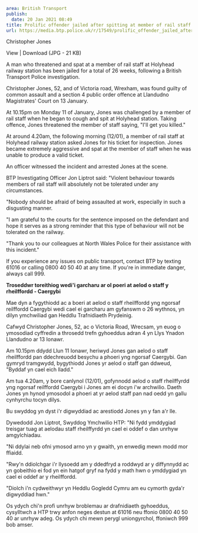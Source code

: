 ```yaml
area: British Transport
publish:
  date: 20 Jan 2021 08:49
title: Prolific offender jailed after spitting at member of rail staff - Holyhead
url: https://media.btp.police.uk/r/17549/prolific_offender_jailed_after_spitting_at_member
```

Christopher Jones

View | Download (JPG - 21 KB)

A man who threatened and spat at a member of rail staff at Holyhead railway station has been jailed for a total of 26 weeks, following a British Transport Police investigation.

Christopher Jones, 52, and of Victoria road, Wrexham, was found guilty of common assault and a section 4 public order offence at Llandudno Magistrates' Court on 13 January.

At 10.15pm on Monday 11 of January, Jones was challenged by a member of rail staff when he began to cough and spit at Holyhead station. Taking offence, Jones threatened the member of staff saying, "I'll get you killed."

At around 4.20am, the following morning (12/01), a member of rail staff at Holyhead railway station asked Jones for his ticket for inspection. Jones became extremely aggressive and spat at the member of staff when he was unable to produce a valid ticket.

An officer witnessed the incident and arrested Jones at the scene.

BTP Investigating Officer Jon Liptrot said: "Violent behaviour towards members of rail staff will absolutely not be tolerated under any circumstances.

"Nobody should be afraid of being assaulted at work, especially in such a disgusting manner.

"I am grateful to the courts for the sentence imposed on the defendant and hope it serves as a strong reminder that this type of behaviour will not be tolerated on the railway.

"Thank you to our colleagues at North Wales Police for their assistance with this incident."

If you experience any issues on public transport, contact BTP by texting 61016 or calling 0800 40 50 40 at any time. If you're in immediate danger, always call 999.

**Troseddwr toreithiog wedi'i garcharu ar ol poeri at aelod o staff y rheilffordd - Caergybi**

Mae dyn a fygythiodd ac a boeri at aelod o staff rheilffordd yng ngorsaf reilffordd Caergybi wedi cael ei garcharu am gyfanswm o 26 wythnos, yn dilyn ymchwiliad gan Heddlu Trafnidiaeth Prydeinig.

Cafwyd Christopher Jones, 52, ac o Victoria Road, Wrecsam, yn euog o ymosodiad cyffredin a throsedd trefn gyhoeddus adran 4 yn Llys Ynadon Llandudno ar 13 Ionawr.

Am 10.15pm ddydd Llun 11 Ionawr, heriwyd Jones gan aelod o staff rheilffordd pan ddechreuodd besychu a phoeri yng ngorsaf Caergybi. Gan gymryd tramgwydd, bygythiodd Jones yr aelod o staff gan ddweud, "Byddaf yn cael eich lladd."

Am tua 4.20am, y bore canlynol (12/01), gofynnodd aelod o staff rheilffyrdd yng ngorsaf reilffordd Caergybi i Jones am ei docyn i'w archwilio. Daeth Jones yn hynod ymosodol a phoeri at yr aelod staff pan nad oedd yn gallu cynhyrchu tocyn dilys.

Bu swyddog yn dyst i'r digwyddiad ac arestiodd Jones yn y fan a'r lle.

Dywedodd Jon Liptrot, Swyddog Ymchwilio HTP: "Ni fydd ymddygiad treisgar tuag at aelodau staff rheilffyrdd yn cael ei oddef o dan unrhyw amgylchiadau.

"Ni ddylai neb ofni ymosod arno yn y gwaith, yn enwedig mewn modd mor ffiaidd.

"Rwy'n ddiolchgar i'r llysoedd am y ddedfryd a roddwyd ar y diffynnydd ac yn gobeithio ei fod yn ein hatgof gryf na fydd y math hwn o ymddygiad yn cael ei oddef ar y rheilffordd.

"Diolch i'n cydweithwyr yn Heddlu Gogledd Cymru am eu cymorth gyda'r digwyddiad hwn."

Os ydych chi'n profi unrhyw broblemau ar drafnidiaeth gyhoeddus, cysylltwch a HTP trwy anfon neges destun at 61016 neu ffonio 0800 40 50 40 ar unrhyw adeg. Os ydych chi mewn perygl uniongyrchol, ffoniwch 999 bob amser.
